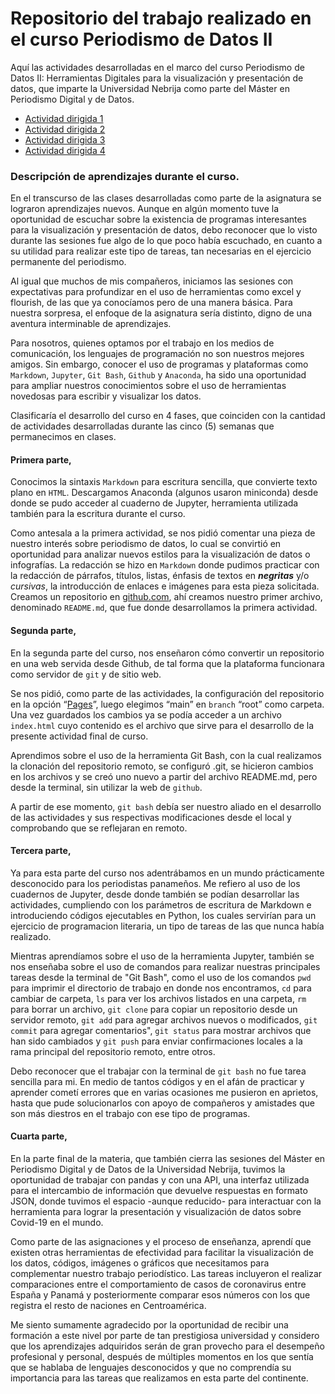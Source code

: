 
# Repositorio del trabajo realizado en el curso Periodismo de Datos II

Aquí las actividades desarrolladas en el marco del curso Periodismo de Datos II: Herramientas Digitales para la visualización y presentación de datos, que imparte la Universidad Nebrija como parte del Máster en Periodismo Digital y de Datos.


+ [Actividad dirigida 1](ad1.md)
+ [Actividad dirigida 2](ad2.md)
+ [Actividad dirigida 3](ad3.md)
+ [Actividad dirigida 4](ad4.md)


### Descripción de aprendizajes durante el curso.

En el transcurso de las clases desarrolladas como parte de la asignatura se lograron aprendizajes nuevos. Aunque en algún momento tuve la oportunidad de escuchar sobre la existencia de programas interesantes para la visualización y presentación de datos, debo reconocer que lo visto durante las sesiones fue algo de lo que poco había escuchado, en cuanto a su utilidad para realizar este tipo de tareas, tan necesarias en el ejercicio permanente del periodismo.

Al igual que muchos de mis compañeros, iniciamos las sesiones con expectativas para profundizar en el uso de herramientas como excel y flourish, de las que ya conocíamos pero de una manera básica. Para nuestra sorpresa, el enfoque de la asignatura sería distinto, digno de una aventura interminable de aprendizajes.

Para nosotros, quienes optamos por el trabajo en los medios de comunicación, los lenguajes de programación no son nuestros mejores amigos. Sin embargo, conocer el uso de programas y plataformas como `Markdown`, `Jupyter`, `Git Bash`, `Github` y `Anaconda`, ha sido una oportunidad para ampliar nuestros conocimientos sobre el uso de herramientas novedosas para escribir y visualizar los datos.

Clasificaría el desarrollo del curso en 4 fases, que coinciden con la cantidad de actividades desarrolladas durante las cinco (5) semanas que permanecimos en clases.

#### Primera parte, 
Conocimos la sintaxis `Markdown` para escritura sencilla, que convierte texto plano en `HTML`. Descargamos Anaconda (algunos usaron miniconda) desde donde se pudo acceder al cuaderno de Jupyter, herramienta utilizada también para la escritura durante el curso.

Como antesala a la primera actividad, se nos pidió comentar una pieza de nuestro interés sobre periodismo de datos, lo cual se convirtió en oportunidad para analizar nuevos estilos para la visualización de datos o infografías. La redacción se hizo en `Markdown` donde pudimos practicar con la redacción de párrafos, títulos, listas, énfasis de textos en ___negritas___ y/o _cursivas_, la introducción de enlaces e imágenes para esta pieza solicitada.
Creamos un repositorio en [github.com](https://github.com/nebrijas/), ahí creamos nuestro primer archivo, denominado `README.md`, que fue donde desarrollamos la primera actividad.


#### Segunda parte,
En la segunda parte del curso, nos enseñaron cómo convertir un repositorio en una web servida desde Github, de tal forma que la plataforma funcionara como servidor de `git` y de sitio web.

Se nos pidió, como parte de las actividades, la configuración del repositorio en la opción “[Pages](https://github.com/nebrijas/sergiors29-web/settings/pages)”, luego elegimos “main” en `branch` “root” como carpeta. Una vez guardados los cambios ya se podía acceder a un archivo `index.html` cuyo contenido es el archivo que sirve para el desarrollo de la presente actividad final de curso. 

Aprendimos sobre el uso de la herramienta Git Bash, con la cual realizamos la clonación del repositorio remoto, se configuró .git, se hicieron cambios en los archivos y se creó uno nuevo a partir del archivo README.md, pero desde la terminal, sin utilizar la web de `github`.

A partir de ese momento, `git bash` debía ser nuestro aliado en el desarrollo de las actividades y sus respectivas modificaciones desde el local y comprobando que se reflejaran en remoto.


#### Tercera parte,
Ya para esta parte del curso nos adentrábamos en un mundo prácticamente desconocido para los periodistas panameños. Me refiero al uso de los cuadernos de Jupyter, desde donde también se podían desarrollar las actividades, cumpliendo con los parámetros de escritura de Markdown e introduciendo códigos ejecutables en Python, los cuales servirían para un ejercicio de programacion literaria, un tipo de tareas de las que nunca había realizado.

Mientras aprendíamos sobre el uso de la herramienta Jupyter, también se nos enseñaba sobre el uso de comandos para realizar nuestras principales tareas desde la terminal de "Git Bash", como el uso de los comandos `pwd` para imprimir el directorio de trabajo en donde nos encontramos, `cd` para cambiar de carpeta, `ls` para ver los archivos listados en una carpeta, `rm` para borrar un archivo, `git clone` para copiar un repositorio desde un servidor remoto, `git add` para agregar archivos nuevos o modificados, `git commit` para agregar comentarios", `git status` para mostrar archivos que han sido cambiados y `git push` para enviar confirmaciones locales a la rama principal del repositorio remoto, entre otros.

Debo reconocer que el trabajar con la terminal de `git bash` no fue tarea sencilla para mi. En medio de tantos códigos y en el afán de practicar y aprender cometí errores que en varias ocasiones me pusieron en aprietos, hasta que pude solucionarlos con apoyo de compañeros y amistades que son más diestros en el trabajo con ese tipo de programas.

#### Cuarta parte,
En la parte final de la materia, que también cierra las sesiones del Máster en Periodismo Digital y de Datos de la Universidad Nebrija, tuvimos la oportunidad de trabajar con pandas y con una API, una interfaz utilizada para el intercambio de información que devuelve respuestas en formato JSON, donde tuvimos el espacio -aunque reducido- para interactuar con la herramienta para lograr la presentación y visualización de datos sobre Covid-19 en el mundo.

Como parte de las asignaciones y el proceso de enseñanza, aprendí que existen otras herramientas de efectividad para facilitar la visualización de los datos, códigos, imágenes o gráficos que necesitamos para complementar nuestro trabajo periodístico. Las tareas incluyeron el realizar comparaciones entre el comportamiento de casos de coronavirus entre España y Panamá y posteriormente comparar esos números con los que registra el resto de naciones en Centroamérica.

Me siento sumamente agradecido por la oportunidad de recibir una formación a este nivel por parte de tan prestigiosa universidad y considero que los aprendizajes adquiridos serán de gran provecho para el desempeño profesional y personal, después de múltiples momentos en los que sentía que se hablaba de lenguajes desconocidos y que no comprendía su importancia para las tareas que realizamos en esta parte del continente.

